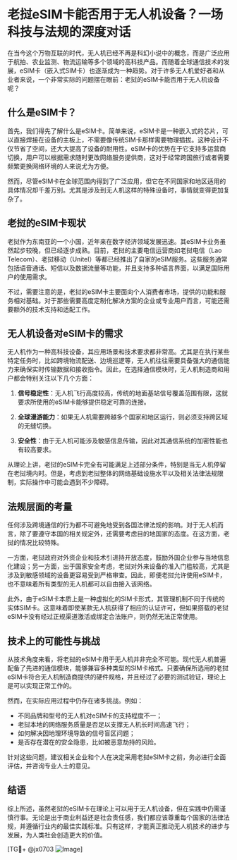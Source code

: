 # 老挝eSIM卡能否用于无人机设备？一场科技与法规的深度对话

在当今这个万物互联的时代，无人机已经不再是科幻小说中的概念，而是广泛应用于航拍、农业监测、物流运输等多个领域的高科技产品。而随着全球通信技术的发展，eSIM卡（嵌入式SIM卡）也逐渐成为一种趋势。对于许多无人机爱好者和从业者来说，一个非常实际的问题摆在眼前：老挝的eSIM卡能否用于无人机设备呢？

## 什么是eSIM卡？

首先，我们得先了解什么是eSIM卡。简单来说，eSIM卡是一种嵌入式的芯片，可以直接焊接在设备的主板上，不需要像传统SIM卡那样需要物理插拔。这种设计不仅节省了空间，还大大提高了设备的耐用性。eSIM卡的优势在于它支持多运营商切换，用户可以根据需求随时更改网络服务提供商，这对于经常跨国旅行或者需要频繁更换网络环境的人来说尤为方便。

然而，尽管eSIM卡在全球范围内得到了广泛应用，但它在不同国家和地区适用的具体情况却千差万别。尤其是涉及到无人机这样的特殊设备时，事情就变得更加复杂了。

## 老挝的eSIM卡现状

老挝作为东南亚的一个小国，近年来在数字经济领域发展迅速。其eSIM卡业务虽然起步较晚，但已经逐步成熟。目前，老挝的主要电信运营商如老挝电信（Lao Telecom）、老挝移动（Unitel）等都已经推出了自家的eSIM服务。这些服务通常包括语音通话、短信以及数据流量等功能，并且支持多种语言界面，以满足国际用户的使用需求。

不过，需要注意的是，老挝的eSIM卡主要面向个人消费者市场，提供的功能和服务相对基础。对于那些需要高度定制化解决方案的企业或专业用户而言，可能还需要额外的技术支持和适配工作。

## 无人机设备对eSIM卡的需求

无人机作为一种高科技设备，其应用场景和技术要求都非常高。尤其是在执行某些特定任务时，比如跨境物流配送、边境巡逻等，无人机往往需要具备强大的通信能力来确保实时传输数据和接收指令。因此，在选择通信模块时，无人机制造商和用户都会特别关注以下几个方面：

1. **信号稳定性**：无人机飞行高度较高，传统的地面基站信号覆盖范围有限，这就要求所使用的eSIM卡能够提供稳定可靠的连接。
   
2. **全球漫游能力**：如果无人机需要跨越多个国家和地区运行，则必须支持跨区域的无缝切换。
   
3. **安全性**：由于无人机可能涉及敏感信息传输，因此对其通信系统的加密性能也有较高要求。

从理论上讲，老挝的eSIM卡完全有可能满足上述部分条件，特别是当无人机停留在老挝境内时。但是，考虑到老挝整体的网络基础设施水平以及相关法律法规限制，实际操作中可能会遇到不少障碍。

## 法规层面的考量

任何涉及跨境通信的行为都不可避免地受到各国法律法规的影响。对于无人机而言，除了要遵守本国的相关规定外，还需要考虑目的地国家的态度。在这方面，老挝的情况比较特殊。

一方面，老挝政府对外资企业和技术引进持开放态度，鼓励外国企业参与当地信息化建设；另一方面，出于国家安全考虑，老挝对外来设备的准入门槛较高，尤其是涉及到敏感领域的设备更容易受到严格审查。因此，即便老挝允许使用eSIM卡，也不意味着所有类型的无人机都可以自由接入该网络。

此外，由于eSIM卡本质上是一种虚拟化的SIM卡形式，其管理机制不同于传统的实体SIM卡。这意味着即使某款无人机获得了相应的认证许可，但如果搭载的老挝eSIM卡没有经过正规渠道激活或绑定合法账户，则仍然无法正常使用。

## 技术上的可能性与挑战

从技术角度来看，将老挝的eSIM卡用于无人机并非完全不可能。现代无人机普遍配备了先进的通信模块，能够兼容多种类型的SIM卡格式。只要确保所选用的老挝eSIM卡符合无人机制造商提供的硬件规格，并且经过了必要的测试验证，理论上是可以实现正常工作的。

然而，在实际应用过程中仍存在诸多挑战。例如：
- 不同品牌和型号的无人机对eSIM卡的支持程度不一；
- 老挝本地的网络服务质量是否足以支撑无人机长时间高速飞行；
- 如何解决因地理环境导致的信号盲区问题；
- 是否存在潜在的安全隐患，比如被恶意劫持的风险。

针对这些问题，建议相关企业和个人在决定采用老挝eSIM卡之前，务必进行全面评估，并咨询专业人士的意见。

## 结语

综上所述，虽然老挝的eSIM卡在理论上可以用于无人机设备，但在实践中仍需谨慎行事。无论是出于商业利益还是社会责任感，我们都应该尊重每个国家的法律法规，并遵循行业内的最佳实践标准。只有这样，才能真正推动无人机技术的进步与发展，为人类社会创造更大的价值。

[TG💪+ @jx0703 ![Image](https://github.com/user-attachments/assets/dbca1d08-cadb-493c-b0ec-ad6f7a83f270)]